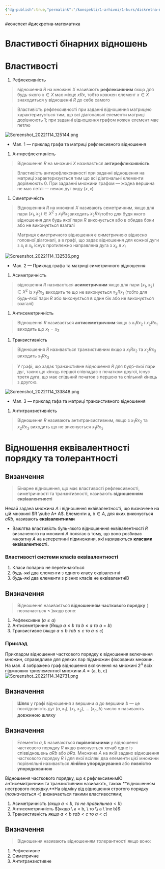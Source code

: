 ```yaml
---
{"dg-publish":true,"permalink":"/konspekti/1-arhivni/1-kurs/diskretna-matematika/vlastivosti-binarnih-vidnoshen/"}
---
```

#конспект #дискретна-математика
# Властивості бінарних відношень
# Властивості
1. Рефлексивність 

> відношення $R$  на множині $X$  називають **************************рефлексивним************************** якщо для будь-якого $x \in X$ має місце $xRx$, тобто кожжен елемент  $x \in X$ знаходиться у відношенні $R$ до себе самого
> 

> Властивість рефлексивності при заданні відношення матрицею характеризується тим, що всі діагональні елементи матриці дорівнюють 1; при заданні відношення графом кожен елемент має петлю
> 
![Screenshot_20221114_125144.png](/img/user/%D0%9A%D0%BE%D0%BD%D1%81%D0%BF%D0%B5%D0%BA%D1%82%D0%B8/1.%20%D0%90%D1%80%D1%85%D1%96%D0%B2%D0%BD%D1%96/1%20%D0%BA%D1%83%D1%80%D1%81/%D0%94%D0%B8%D1%81%D0%BA%D1%80%D0%B5%D1%82%D0%BD%D0%B0%20%D0%BC%D0%B0%D1%82%D0%B5%D0%BC%D0%B0%D1%82%D0%B8%D0%BA%D0%B0/%D0%97%D0%BE%D0%B1%D1%80%D0%B0%D0%B6%D0%B5%D0%BD%D0%BD%D1%8F/%D0%92%D0%BB%D0%B0%D1%81%D1%82%D0%B8%D0%B2%D0%BE%D1%81%D1%82%D1%96%20%D0%B1%D1%96%D0%BD%D0%B0%D1%80%D0%BD%D0%B8%D1%85%20%D0%B2%D1%96%D0%B4%D0%BD%D0%BE%D1%88%D0%B5%D0%BD%D1%8C/Screenshot_20221114_125144.png)
 - Мал. 1 — приклад графа та матриці рефлексивного відношення
1. Антирефлективність 

> Відношення $R$  на множині  $X$ називається **********антирефлексивність**********
> 

> Властивість антирефлексивності при заданні відношення на матриці характеризується тим що всі діагональні елементи дорівнюють 0. При задаанні множини графом — жодна вершина не має петлі — немає дуг виду $(x, x)$
> 
1. Симетричність 

> Відношенння $R$ на множині $X$ називають семетричним, якщо для пари $(x_1 , x_2) \in X^2$ з  $x_1Rx_2$виходить $x_2Rx_1$тобто для будя якого відношення для будь якої пари  $R$ виконується або в обидва боки або не виконується взагалі
> 

> Матриця симетричного відношення є симетричною відносно головної діагоналі, а в графі, що задає відношення для кожної дуги з $x_i \ в  \ x_k$ існує протилежно направлена дуга з $x_k \ в \ x_i$
> 
![Screenshot_20221114_132536.png](/img/user/%D0%9A%D0%BE%D0%BD%D1%81%D0%BF%D0%B5%D0%BA%D1%82%D0%B8/1.%20%D0%90%D1%80%D1%85%D1%96%D0%B2%D0%BD%D1%96/1%20%D0%BA%D1%83%D1%80%D1%81/%D0%94%D0%B8%D1%81%D0%BA%D1%80%D0%B5%D1%82%D0%BD%D0%B0%20%D0%BC%D0%B0%D1%82%D0%B5%D0%BC%D0%B0%D1%82%D0%B8%D0%BA%D0%B0/%D0%97%D0%BE%D0%B1%D1%80%D0%B0%D0%B6%D0%B5%D0%BD%D0%BD%D1%8F/%D0%92%D0%BB%D0%B0%D1%81%D1%82%D0%B8%D0%B2%D0%BE%D1%81%D1%82%D1%96%20%D0%B1%D1%96%D0%BD%D0%B0%D1%80%D0%BD%D0%B8%D1%85%20%D0%B2%D1%96%D0%B4%D0%BD%D0%BE%D1%88%D0%B5%D0%BD%D1%8C/Screenshot_20221114_132536.png)
- Мал. 2 — Приклад графа та матриці симетричного відношення
1. Асиметричність

> відношення $R$  називається **************************асиметричним**************************  якщо для пари $(x_1, x _2) \in X^2$ із $x_1Rx_2$ виходить те що не виконується  $x_2Rx_1$  (тобто для будь-якої пари $R$ або виконується в один бік або не виконується взагалі)
> 
1. Антисеметричність

> Відношення $R$ називається **антисеметричним** якщо з $x_1Rx_2$ і  $x_2Rx_1$  виходить що $x_1 = x_2$
> 
1. Транзистивність 

> Віднношення $R$ називається транзистивним якщо з $x_1Rx_2$  та $x_2Rx_3$  виходить $x_1Rx_3$
> 

> У графі, що задає транзистивне відношення $R$ для будб-якої пари дуг, таких що кінкць першої співпадає з початком другої, існує третя дуга, що має спідьний початок з першою та спільний кінець з другою.
> 
![Screenshot_20221114_133848.png](/img/user/%D0%9A%D0%BE%D0%BD%D1%81%D0%BF%D0%B5%D0%BA%D1%82%D0%B8/1.%20%D0%90%D1%80%D1%85%D1%96%D0%B2%D0%BD%D1%96/1%20%D0%BA%D1%83%D1%80%D1%81/%D0%94%D0%B8%D1%81%D0%BA%D1%80%D0%B5%D1%82%D0%BD%D0%B0%20%D0%BC%D0%B0%D1%82%D0%B5%D0%BC%D0%B0%D1%82%D0%B8%D0%BA%D0%B0/%D0%97%D0%BE%D0%B1%D1%80%D0%B0%D0%B6%D0%B5%D0%BD%D0%BD%D1%8F/%D0%92%D0%BB%D0%B0%D1%81%D1%82%D0%B8%D0%B2%D0%BE%D1%81%D1%82%D1%96%20%D0%B1%D1%96%D0%BD%D0%B0%D1%80%D0%BD%D0%B8%D1%85%20%D0%B2%D1%96%D0%B4%D0%BD%D0%BE%D1%88%D0%B5%D0%BD%D1%8C/Screenshot_20221114_133848.png)
- Мал. 3 — приклад гафа та матриці транзистивного відношення
1. Антитранзистивність 

> Відношення $R$ називають антитранзистивним, якщо з $x_1Rx_2$  та $x_2Rx_3$  виходить що не виконується $x_1Rx_3$
> 

# Відношення еквівалентності порядку та толерантності

## Визанчення

> Бінарне відношення, що має властивості рефлексивності, симетричності та транзитивності, називають ********************відношенням еквіаалентності********************
> 

Нехай задана множина $A$ і відношення еквівалентності, що визначене на цій множині $R \sube A* A$. Елементи $\text {a, b} \in A$, для яких виконується $aRb$, називають **еквівалентними**

- Важлтва властивість буль-якого відношенння еквівалентності $R$ визначеного на множині $A$ полягає в тому, що воно розбиває множтну $A$ на неперетинні підмножини, які називаються **класами еквівалентності.**

### Властивості системи класів еквівалентності

1. Класи попарно не перетинаються
2. будь-які два елементи з одного класу еквівалентні
3. будь-які два елементи з різних класів не еквівалентніВ

## Визначення

> Відношення називається **відношенням часткового порядку** ( позначається $\leq$ )якщо воно:
> 
1. Рефлексивне $(a \leq a)$
2. Антисеметричне $(Якщо \ a \leq b \ та \ b \leq a \ то \ a = b)$
3. Транзистивне $(якщо \ a \leq b \ та b \leq c \ то \ a \leq c )$

### Приклад

Прикладом відношення часткового порядку є відношення включення множин, справедливе для деяких пар підмножин фіксованих множин. На мал. 4 зображено граф відношення включення на множині $2^A$ всіх підмножин триелементної множини  $A  = \{\text{a, b, c}\}$
![Screenshot_20221114_142731.png](/img/user/%D0%9A%D0%BE%D0%BD%D1%81%D0%BF%D0%B5%D0%BA%D1%82%D0%B8/1.%20%D0%90%D1%80%D1%85%D1%96%D0%B2%D0%BD%D1%96/1%20%D0%BA%D1%83%D1%80%D1%81/%D0%94%D0%B8%D1%81%D0%BA%D1%80%D0%B5%D1%82%D0%BD%D0%B0%20%D0%BC%D0%B0%D1%82%D0%B5%D0%BC%D0%B0%D1%82%D0%B8%D0%BA%D0%B0/%D0%97%D0%BE%D0%B1%D1%80%D0%B0%D0%B6%D0%B5%D0%BD%D0%BD%D1%8F/%D0%92%D0%BB%D0%B0%D1%81%D1%82%D0%B8%D0%B2%D0%BE%D1%81%D1%82%D1%96%20%D0%B1%D1%96%D0%BD%D0%B0%D1%80%D0%BD%D0%B8%D1%85%20%D0%B2%D1%96%D0%B4%D0%BD%D0%BE%D1%88%D0%B5%D0%BD%D1%8C/Screenshot_20221114_142731.png)
## Визначення

> ********Шлях********  у графі відношення з вершини $а$ до вершини $b$ — це послідовність дуг $(a, x_1), \ (x_1, x_2), \ ... \ (x_n, b)$ число n називають ****************************довжиною шляху****************************
> 

## Визначення

> Елементи $a, b$  називаються **порівняльними**  у відношенні часткового порядку $R$ якщо виконується хочаб одне із співвідношень $aRb$ або $bRa$. Множина $A$ на якій задано відношення часткового порядку $R$ і для якої всілякі два елементи цієї множини порівняльні називається ************************************************лінійно упорядкування************************************************ або  ****************************************повністю упорядкованою****************************************
> 

Відношення часткового порядку, що є рефлексивнимЮ антисемитричним та транзистивним називають, також **відношенням нестрового порядку.**На відміну від відношення строгого порядку $(позначається \ <)$ визначається такими властивостями;

1. Асиметричність ($якщо \ a < b, \ то \ не \ правильне a < b)$
2. Антисеметричність $(якщо \  a < b, \ то \\ a \ \ne b)$
3. Транзистивність $якщо \ a < b \ та b < c \ то \ a < c)$

## Визначення

> Відношення називають відношенням толерантності якщо воно:
> 
1. Рефлективне
2. Симетричне
3. Антитранзистивне